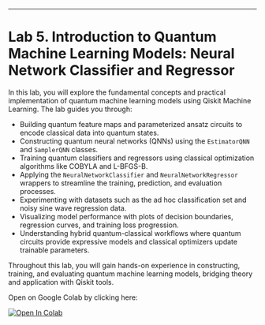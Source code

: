 ---

# Lab 5. Introduction to Quantum Machine Learning Models: Neural Network Classifier and Regressor

In this lab, you will explore the fundamental concepts and practical implementation of quantum machine learning models using Qiskit Machine Learning. The lab guides you through:

* Building quantum feature maps and parameterized ansatz circuits to encode classical data into quantum states.
* Constructing quantum neural networks (QNNs) using the `EstimatorQNN` and `SamplerQNN` classes.
* Training quantum classifiers and regressors using classical optimization algorithms like COBYLA and L-BFGS-B.
* Applying the `NeuralNetworkClassifier` and `NeuralNetworkRegressor` wrappers to streamline the training, prediction, and evaluation processes.
* Experimenting with datasets such as the ad hoc classification set and noisy sine wave regression data.
* Visualizing model performance with plots of decision boundaries, regression curves, and training loss progression.
* Understanding hybrid quantum-classical workflows where quantum circuits provide expressive models and classical optimizers update trainable parameters.

Throughout this lab, you will gain hands-on experience in constructing, training, and evaluating quantum machine learning models, bridging theory and application with Qiskit tools.

Open on Google Colab by clicking here:   

<a href="https://colab.research.google.com/github/ferit-qc/lab5/blob/main/Lab_5.ipynb" target="_parent"><img src="https://colab.research.google.com/assets/colab-badge.svg" alt="Open In Colab"/></a>




